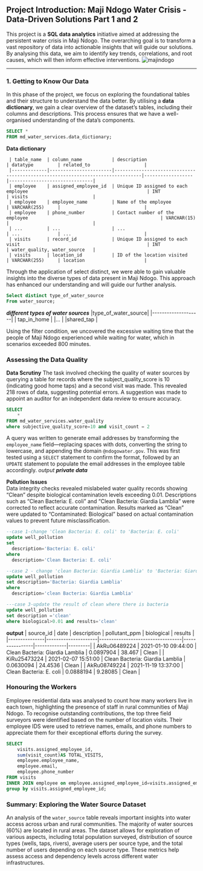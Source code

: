## Project Introduction: Maji Ndogo Water Crisis - Data-Driven Solutions Part 1 and 2

This project is a **SQL data analytics** initiative aimed at addressing the persistent water crisis in Maji Ndogo.
The overarching goal is to transform a vast repository of data into actionable insights that will guide our solutions. 
By analysing this data, we aim to identify key trends, correlations, and root causes, which will then inform effective interventions.
![majindogo](https://github.com/user-attachments/assets/c8bafd61-c236-47a1-8c4b-84852720ff25)


---

### 1. **Getting to Know Our Data**

In this phase of the project, we focus on exploring the foundational tables and their structure to understand the data better.
By utilising a **data dictionary**, we gain a clear overview of the dataset’s tables, including their columns and descriptions.
This process ensures that we have a well-organised understanding of the data’s components.    

```sql
SELECT *
FROM md_water_services.data_dictionary;
```
**Data dictionary**
```
 | table_name  | column_name           | description                                                                    | datatype         | related_to                    |
 |-------------|-----------------------|--------------------------------------------------------------------------------|------------------|-------------------------------|
 | employee    | assigned_employee_id  | Unique ID assigned to each employee                                            | INT              | visits                        |
 | employee    | employee_name         | Name of the employee                                                           | VARCHAR(255)     |                               |
 | employee    | phone_number          | Contact number of the employee                                                 | VARCHAR(15)      |                               |
 | ...         | ...                   | ...                                                                            | ...              | ...                           |
 | visits      | record_id             | Unique ID assigned to each visit                                               | INT              | water_quality, water_source   |
 | visits      | location_id           | ID of the location visited                                                     | VARCHAR(255)     | location                      |
```
Through the application of select distinct, we were able to gain valuable insights into the diverse types of data present in Maji Ndogo. 
This approach has enhanced our understanding and will guide our further analysis.

```sql
Select distinct type_of_water_source
From water_source;
```
***different types of water sources***
|type_of_water_source|
|--------------------|
| tap_in_home        |
|...                 |
|shared_tap          |
    
Using the filter condition, we uncovered the excessive waiting time that the people of Maji Ndogo experienced while waiting for water, which in scenarios exceeded 800 minutes.

### Assessing the Data Quality
**Data Scrutiny**
The task involved checking the quality of water sources by querying a table for records where the subject_quality_score is 10 (indicating good home taps) and a second visit was made. This revealed 218 rows of data, suggesting potential errors.
A suggestion was made to appoint an auditor for an independent data review to ensure accuracy.

```sql
SELECT 
	*
FROM md_water_services.water_quality
where subjective_quality_score=10 and visit_count = 2
```

A query was written to generate email addresses by transforming the `employee_name` field—replacing spaces with dots, converting the string to lowercase, and appending the domain `@ndogowater.gov`. This was first tested using a `SELECT` statement to confirm the format,
followed by an `UPDATE` statement to populate the email addresses in the employee table accordingly.
*output*
***_private data_***

**Pollution Issues**  
Data integrity checks revealed mislabeled water quality records showing “Clean” despite biological contamination levels exceeding 0.01. Descriptions such as “Clean Bacteria: E. coli” and “Clean Bacteria: Giardia Lamblia” were corrected to reflect accurate contamination.
Results marked as “Clean” were updated to “Contaminated: Biological” based on actual contamination values to prevent future misclassification.

```sql
--case 1-change 'Clean Bacteria: E. coli' to 'Bacteria: E. coli'
update well_pollution
set
  description='Bacteria: E. coli'
where
  description='Clean Bacteria: E. coli'

--case 2 - change 'clean Bacteria: Giardia Lamblia' to 'Bacteria: Giardia Lamblia'
update well_pollution
set description='Bacteria: Giardia Lamblia'
where
  description='clean Bacteria: Giardia Lamblia'

---case 3-update the result of clean where there is bacteria
update well_pollution
set description ='clean'
where biological>0.01 and results='clean'
```

**output**
| source_id     | date                | description                     | pollutant_ppm | biological | results |
|---------------|---------------------|----------------------------------|----------------|-------------|---------|
| AkRu06489224  | 2021-01-10 09:44:00 | Clean Bacteria: Giardia Lamblia | 0.0897904     | 38.467      | Clean   |
| KiRu25473224  | 2021-02-07 15:51:00 | Clean Bacteria: Giardia Lamblia | 0.0630094     | 24.4536     | Clean   |
| AkRu08749224  | 2021-11-19 13:37:00 | Clean Bacteria: E. coli         | 0.0888194     | 9.28085     | Clean   |

### Honouring the Workers
Employee residential data was analysed to count how many workers live in each town, highlighting the presence of staff in rural communities of Maji Ndogo. 
To recognise outstanding contributions, the top three field surveyors were identified based on the number of location visits. Their employee IDS were used to retrieve names, emails, and phone numbers to appreciate them
for their exceptional efforts during the survey.

```SQL
SELECT
	visits.assigned_employee_id,
    sum(visit_count)AS TOTAL_VISITS,
    employee.employee_name,
    employee.email,
    employee.phone_number
FROM visits
INNER JOIN employee on employee.assigned_employee_id=visits.assigned_employee_id
group by visits.assigned_employee_id;
```

### Summary: Exploring the Water Source Dataset

An analysis of the `water_source` table reveals important insights into water access across urban and rural communities. The majority of water sources (60%) are located in rural areas. The dataset allows for exploration of various aspects, including total population surveyed, distribution of source types (wells, taps, rivers), average users per source type, and the total number of users depending on each source type.
These metrics help assess access and dependency levels across different water infrastructures.
